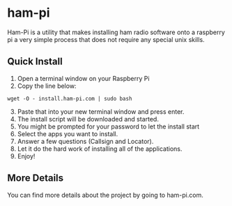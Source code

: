 # ham-pi
Ham-Pi is a utility that makes installing ham radio software onto a raspberry pi a very simple process that does not require any special unix skills.

## Quick Install
1. Open a terminal window on your Raspberry Pi
2. Copy the line below:

```
wget -O - install.ham-pi.com | sudo bash 
```

3. Paste that into your new terminal window and press enter.
4. The install script will be downloaded and started.
5. You might be prompted for your password to let the install start
6. Select the apps you want to install.
7. Answer a few questions (Callsign and Locator).
8. Let it do the hard work of installing all of the applications.
9. Enjoy!

## More Details
You can find more details about the project by going to ham-pi.com.

